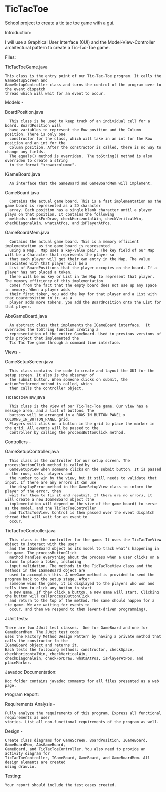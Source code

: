 # TicTacToe
School project to create a tic tac toe game with a gui.


Introduction:

  I will use a Graphical User Interface (GUI) and the Model-View-Controller architectural pattern to create 
  a Tic-Tac-Toe game.

Files:

TicTacToeGame.java

    This class is the entry point of our Tic-Tac-Toe program. It calls the GameSetupScreen and
    GameSetupController class and turns the control of the program over to the event dispatch
    thread which will wait for an event to occur.

Models -

BoardPosition.java

      This class is be used to keep track of an individual cell for a board. BoardPosition will
      have variables to represent the Row position and the Column position. There is only one 
      constructor for the class, which will take in an int for the Row position and an int for the 
      Column position. After the constructor is called, there is no way to change any fields.
      The equals() method is overriden.  The toString() method is also overriden to create a string
      in the format "<row><column>".
      
IGameBoard.java

      An interface that the GameBoard and GameBoardMem will implement. 
      
GameBoard.java

      Contains the actual game board. This is a fast implementation as the game board is represented as a 2D character 
      array. Each position has a single blank character until a player plays on that position. It contains the following 
      methods: checkForDraw, checkHorizontalWin, checkVeritcalWin, checkDiagonalWin, whatsAtPos, and isPlayerAtPos. 
      
GameBoardMem.java

      Contains the actual game board. This is a memory efficient implementation as the game board is represented
      using a Map.  Map uses a key-value pair. The key field of our Map will be a Character that represents the player so
      that each player will get their own entry in the Map. The value associated with that player will be a
      List of BoardPositions that the player occupies on the board. If a player has not placed a token,
      there will be no key or List in the Map to represent that player. The memory efficiency of this implementation
      comes from the fact that the empty board does not use up any space in memory. When a player adds
      their first token, you add the key for that player and a List with that BoardPosition in it. As a
      player adds more tokens, you add the BoardPosition onto the List for that player.

AbsGameBoard.java
      
      An abstract class that implements the IGameBoard interface.  It overrides the toString function creating a 
      representation of the entire GameBoard. Used in previous versions of this project that implemented the
      Tic Tac Toe game through a command line interface.
      
Views -
  
GameSetupScreen.java

      This class contains the code to create and layout the GUI for the setup screen. It also is the observer of
      the submit button. When someone clicks on submit, the actionPerformed method is called, which
      then calls the controller object. 
      
TicTacToeView.java

      This class is the view of our Tic-Tac-Toe game. Our view has a message area, and a list of buttons. The
      buttons will be arranged in a ROWS_IN_BUTTON_PANEL x COLUMNS_IN_BUTTON_PANEL grid.
      Players will click on a button in the grid to place the marker in the grid. All events will be passed to the
      controller by calling the processButtonClick method.
      
Controllers - 
  
GameSetupController.java

      This class is the controller for our setup screen. The processButtonClick method is called by
      GameSetupView when someone clicks on the submit button. It is passed in the rows, cols, players and
      the number to win by the view, but it still needs to validate that input. If there are any errors it can use
      the displayError method in the GameSetupView class to inform the player of the error, then
      wait for them to fix it and resubmit. If there are no errors, it will create a new IGameBoard object (the 
      implementation will depend on the size of the game board) to serve as the model, and the TicTacToeController 
      and TicTacToeView. Control is then passed over the event dispatch thread that will wait for an event to
      occur.
      
TicTacToeController.java

      This class is the controller for the game. It uses the TicTacToeView object to interact with the user
      and the IGameBoard object as its model to track what’s happening in the game. The processButtonClick 
      method handles everything about the process when a user clicks on a column to place a token, including 
      input validation. The methods in the TicTacToeView class and the methods in the IGameBoard object are 
      used to accomplish this. A newGame method is provided to send the program back to the setup stage. After 
      someone wins the game, it is displayed to the players who won and tells them to click any button to start 
      a new game. If they click a button, a new game will start. Clicking the button will callprocessButtonClick 
      and return to the top of the method. The same should happen for a tie game. We are waiting for events to 
      occur, and then we respond to them (event-driven programming).

JUnit tests:
  
    There are two JUnit test classes.  One for GameBoard and one for GameBoardMem. The JUnit test code
    uses the Factory Method Design Pattern by having a private method that calls the constructor fo the 
    IGameBoard object and returns it.
    Each tests the following methods: constructor, checkSpace, checkHorizontalWin, checkVerticalWin,
    checkDiagonalWin, checkForDraw, whatsAtPos, isPlayerAtPos, and placeMarker.

Javadoc Documentation:

    Doc folder contains javadoc comments for all files presented as a web page.

Program Report:
  
Requirements Analysis -

    Fully analyze the requirements of this program. Express all functional requirements as user
    stories. List all non-functional requirements of the program as well. 
  
Design - 

    Create class diagrams for GameScreen, BoardPosition, IGameBoard, GameBoardMem, AbsGameBoard, 
    GameBoard, and TicTacToeController. You also need to provide an activity diagram for 
    TicTacToeController, IGameBoard, GameBoard, and GameBoardMem. All design elements are created
    using draw.io.
  
Testing:

    Your report should include the test cases created.

